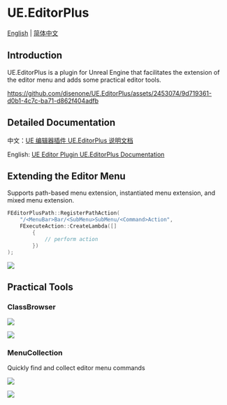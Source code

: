 # UE.EditorPlus

[English](README.en.md) | [简体中文](README.md)

## Introduction

UE.EditorPlus is a plugin for Unreal Engine that facilitates the extension of the editor menu and adds some practical editor tools.

https://github.com/disenone/UE.EditorPlus/assets/2453074/9d719361-d0b1-4c7c-ba71-d862f404adfb

## Detailed Documentation

中文：[UE 编辑器插件 UE.EditorPlus 说明文档](https://disenone.github.io/wiki/ue-%E7%BC%96%E8%BE%91%E5%99%A8%E6%8F%92%E4%BB%B6-EditorPlus/)

English: [UE Editor Plugin UE.EditorPlus Documentation](https://disenone.github.io/wiki/en/ue-%E7%BC%96%E8%BE%91%E5%99%A8%E6%8F%92%E4%BB%B6-EditorPlus/)

## Extending the Editor Menu

Supports path-based menu extension, instantiated menu extension, and mixed menu extension.

```cpp
FEditorPlusPath::RegisterPathAction(
    "/<MenuBar>Bar/<SubMenu>SubMenu/<Command>Action",
    FExecuteAction::CreateLambda([]
        {
            // perform action
        })
);
```

![](https://disenone.github.io/wiki/assets/img/2024-ue-editorplus/menu.png)

## Practical Tools

### ClassBrowser

![](https://disenone.github.io/wiki/assets/img/2024-ue-editorplus/classbrowser_menu.png)

![](https://disenone.github.io/wiki/assets/img/2024-ue-editorplus/classbrowser.png)

### MenuCollection

Quickly find and collect editor menu commands

![](https://disenone.github.io/wiki/assets/img/2024-ue-editorplus/menucollection_find.png)

![](https://disenone.github.io/wiki/assets/img/2024-ue-editorplus/menucollection_star.png)
